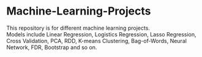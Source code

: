 # Machine-Learning-Projects
This repository is for different machine learning projects.  
Models include Linear Regression, Logistics Regression, Lasso Regression, Cross Validation, PCA, RDD, K-means Clustering, Bag-of-Words, Neural Network, FDR, Bootstrap and so on.
